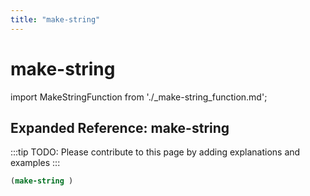 ```yaml
---
title: "make-string"
---
```


# make-string

import MakeStringFunction from './_make-string_function.md';

<MakeStringFunction />

## Expanded Reference: make-string

:::tip
TODO: Please contribute to this page by adding explanations and examples
:::

```lisp
(make-string )
```
